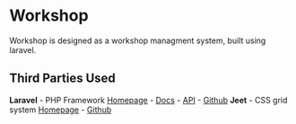 # Workshop
Workshop is designed as a workshop managment system, built using laravel.

## Third Parties Used
**Laravel** - PHP Framework
[Homepage](http://laravel.com/) - [Docs](http://laravel.com/docs) - [API](http://laravel.com/api/4.1/) - [Github](https://github.com/laravel/laravel)
**Jeet** - CSS grid system
[Homepage](http://jeet.gs/) - [Github](https://github.com/mojotech/jeet)